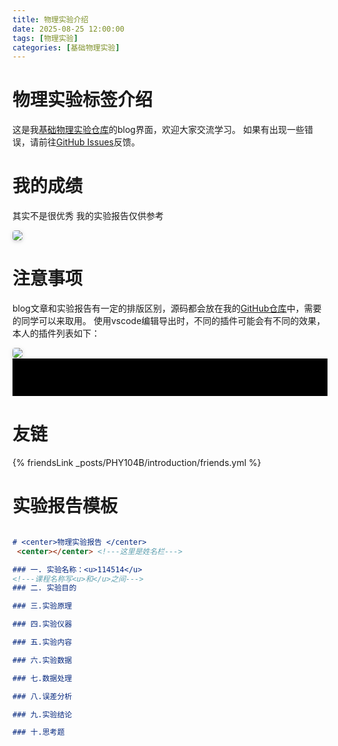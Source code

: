 ```yaml
---
title: 物理实验介绍
date: 2025-08-25 12:00:00
tags: [物理实验]
categories: [基础物理实验]
---
```


# 物理实验标签介绍
这是我[基础物理实验仓库](https://github.com/dark-but-spark/PHY104BExperiments-of-Fundamental-Physics)的blog界面，欢迎大家交流学习。
如果有出现一些错误，请前往[GitHub Issues](https://github.com/dark-but-spark/dark-but-spark.github.io/issues)反馈。

# 我的成绩
其实不是很优秀 我的实验报告仅供参考

<div style="margin-bottom: 1px">
<img style="border-radius: 0.3125em;
    box-shadow: 0 2px 4px 0 rgba(34,36,38,.12),0 2px 10px 0 rgba(34,36,38,.08);" 
    src=".\imgs\grade.png">
</div>
<div style="margin-bottom: 20px;">

# 注意事项
blog文章和实验报告有一定的排版区别，源码都会放在我的[GitHub仓库](https://github.com/dark-but-spark/PHY104BExperiments-of-Fundamental-Physics)中，需要的同学可以来取用。
使用vscode编辑导出时，不同的插件可能会有不同的效果，本人的插件列表如下：
<div style="margin-bottom: 1px">
<img style="border-radius: 0.3125em;
    box-shadow: 0 2px 4px 0 rgba(34,36,38,.12),0 2px 10px 0 rgba(34,36,38,.08);" 
    src=".\imgs\extensions.png">
</div>
<div style="margin-bottom: 20px;">
<div style="background-color: black; color: black; padding: 10px;">
  加了这部分的原因是我发现似乎不同的平台解析Markdown的方式有所不同。（比如Ketax和Mathjex在这个blog上的表现）
</div>

# 友链
{% friendsLink _posts/PHY104B/introduction/friends.yml %}

# 实验报告模板 

``` Markdown

# <center>物理实验报告 </center>
 <center></center> <!---这里是姓名栏--->

### 一. 实验名称：<u>114514</u>
<!---课程名称写<u>和</u>之间--->
### 二. 实验目的 

### 三.实验原理

### 四.实验仪器

### 五.实验内容

### 六.实验数据

### 七.数据处理

### 八.误差分析

### 九.实验结论

### 十.思考题

```